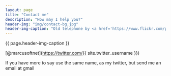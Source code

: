 ```yaml
---
layout: page
title: "Contact me"
description: "How may I help you?"
header-img: "img/contact-bg.jpg"
header-img-caption: "Old telephone by <a href='https://www.flickr.com/photos/ajc1/'>AJ Cann</a> used under <a href='https://creativecommons.org/licenses/by-nc-sa/2.0/'>Creative Commons</a>"
---
```


{{ page.header-img-caption }}

[@marcusoftnet](<https://twitter.com/>{{ site.twitter_username }})

If you have more to say use the same name, as my twitter, but send me an email at gmail
